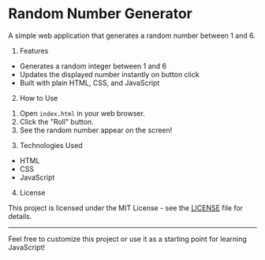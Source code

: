 # Random Number Generator

A simple web application that generates a random number between 1 and 6.

1) Features

- Generates a random integer between 1 and 6
- Updates the displayed number instantly on button click
- Built with plain HTML, CSS, and JavaScript

2) How to Use

1. Open `index.html` in your web browser.
2. Click the "Roll" button.
3. See the random number appear on the screen!

3) Technologies Used

- HTML
- CSS
- JavaScript

4) License

This project is licensed under the MIT License - see the [LICENSE](LICENSE) file for details.

---

Feel free to customize this project or use it as a starting point for learning JavaScript!
